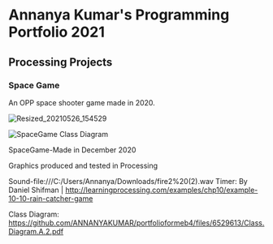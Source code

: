 # Annanya Kumar's Programming Portfolio 2021

## Processing Projects 

### Space Game



An OPP space shooter game made in 2020.

![Resized_20210526_154529](https://user-images.githubusercontent.com/70349676/119735709-fce1c580-be39-11eb-8572-5937f50a9729.jpeg)

![SpaceGame Class Diagram](https://user-images.githubusercontent.com/70349676/120361845-96d8c080-c2c7-11eb-9bda-fa6acfbac171.png)

SpaceGame-Made in December 2020

Graphics produced and tested in Processing 

Sound-file:///C:/Users/Annanya/Downloads/fire2%20(2).wav Timer: By Daniel Shifman | http://learningprocessing.com/examples/chp10/example-10-10-rain-catcher-game 

Class Diagram: https://github.com/ANNANYAKUMAR/portfolioformeb4/files/6529613/Class.Diagram.A.2.pdf
